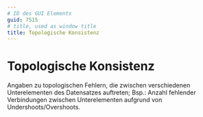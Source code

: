 ```yaml
---
# ID des GUI Elements
guid: 7515
# title, used as window title
title: Topologische Konsistenz
---
```


# Topologische Konsistenz

Angaben zu topologischen Fehlern, die zwischen verschiedenen Unterelementen des Datensatzes auftreten; Bsp.: Anzahl  fehlender Verbindungen zwischen Unterelementen aufgrund von Undershoots/Overshoots.


